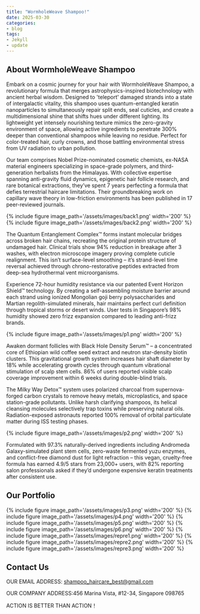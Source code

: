 ```yaml
---
title: "WormholeWeave Shampoo!"
date: 2025-03-30
categories:
- blog
tags:
- Jekyll
- update
---
```


## About WormholeWeave Shampoo

Embark on a cosmic journey for your hair with WormholeWeave Shampoo, a revolutionary formula that merges astrophysics-inspired biotechnology with ancient herbal wisdom. Designed to 'teleport' damaged strands into a state of intergalactic vitality, this shampoo uses quantum-entangled keratin nanoparticles to simultaneously repair split ends, seal cuticles, and create a multidimensional shine that shifts hues under different lighting. Its lightweight yet intensely nourishing texture mimics the zero-gravity environment of space, allowing active ingredients to penetrate 300% deeper than conventional shampoos while leaving no residue. Perfect for color-treated hair, curly crowns, and those battling environmental stress from UV radiation to urban pollution.

Our team comprises Nobel Prize-nominated cosmetic chemists, ex-NASA material engineers specializing in space-grade polymers, and third-generation herbalists from the Himalayas. With collective expertise spanning anti-gravity fluid dynamics, epigenetic hair follicle research, and rare botanical extractions, they’ve spent 7 years perfecting a formula that defies terrestrial haircare limitations. Their groundbreaking work on capillary wave theory in low-friction environments has been published in 17 peer-reviewed journals.

{% include figure image_path='/assets/images/back1.png' width='200' %}
{% include figure image_path='/assets/images/back2.png' width='200' %}

The Quantum Entanglement Complex™ forms instant molecular bridges across broken hair chains, recreating the original protein structure of undamaged hair. Clinical trials show 94% reduction in breakage after 3 washes, with electron microscope imagery proving complete cuticle realignment. This isn’t surface-level smoothing – it’s strand-level time reversal achieved through chrono-restorative peptides extracted from deep-sea hydrothermal vent microorganisms.

Experience 72-hour humidity resistance via our patented Event Horizon Shield™ technology. By creating a self-assembling moisture barrier around each strand using ionized Mongolian goji berry polysaccharides and Martian regolith-simulated minerals, hair maintains perfect curl definition through tropical storms or desert winds. User tests in Singapore’s 98% humidity showed zero frizz expansion compared to leading anti-frizz brands.

{% include figure image_path='/assets/images/p1.png' width='200' %}

Awaken dormant follicles with Black Hole Density Serum™ – a concentrated core of Ethiopian wild coffee seed extract and neutron star-density biotin clusters. This gravitational growth system increases hair shaft diameter by 18% while accelerating growth cycles through quantum vibrational stimulation of scalp stem cells. 86% of users reported visible scalp coverage improvement within 6 weeks during double-blind trials.

The Milky Way Detox™ system uses polarized charcoal from supernova-forged carbon crystals to remove heavy metals, microplastics, and space station-grade pollutants. Unlike harsh clarifying shampoos, its helical cleansing molecules selectively trap toxins while preserving natural oils. Radiation-exposed astronauts reported 100% removal of orbital particulate matter during ISS testing phases.

{% include figure image_path='/assets/images/p2.png' width='200' %}

Formulated with 97.3% naturally-derived ingredients including Andromeda Galaxy-simulated plant stem cells, zero-waste fermented yuzu enzymes, and conflict-free diamond dust for light refraction – this vegan, cruelty-free formula has earned 4.9/5 stars from 23,000+ users, with 82% reporting salon professionals asked if they’d undergone expensive keratin treatments after consistent use.

## Our Portfolio

{% include figure image_path='/assets/images/p3.png' width='200' %}
{% include figure image_path='/assets/images/p4.png' width='200' %}
{% include figure image_path='/assets/images/p5.png' width='200' %}
{% include figure image_path='/assets/images/p6.png' width='200' %}
{% include figure image_path='/assets/images/repre1.png' width='200' %}
{% include figure image_path='/assets/images/repre2.png' width='200' %}
{% include figure image_path='/assets/images/repre3.png' width='200' %}

## Contact Us

OUR EMAIL ADDRESS: shampoo_haircare_best@gmail.com

OUR COMPANY ADDRESS:456 Marina Vista, #12-34, Singapore 098765

ACTION IS BETTER THAN ACTION！
